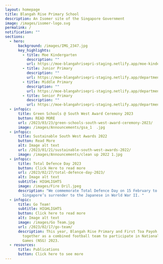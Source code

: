 ```yaml
---
layout: homepage
title: Blangah Rise Primary School
description: An Isomer site of the Singapore Government
image: /images/isomer-logo.svg
permalink: /
notification: ""
sections:
  - hero:
      background: /images/IMG_2347.jpg
      key_highlights:
        - title: Moe Kindergarten
          description: ""
          url: https://moe-blangahrisepri-staging.netlify.app/moe-kindergarten-blangah-rise/
        - title: Junior Primary
          description: ""
          url: https://moe-blangahrisepri-staging.netlify.app/departments/junior-primary/
        - title: Middle Primary
          description: ""
          url: https://moe-blangahrisepri-staging.netlify.app/departments/middle-primary/
        - title: Senior Primary
          description: ""
          url: https://moe-blangahrisepri-staging.netlify.app/departments/senior-primary/
  - infopic:
      title: Green Schools @ South West Award Ceremony 2023
      button: READ MORE
      url: /2023/03/23/green-schools-south-west-award-ceremony-2023/
      image: /images/Announcements/gsa_1  .jpg
  - infopic:
      title: Sustainable South West Awards 2022
      button: Read More
      alt: Image alt text
      url: /2023/01/21/sustainable-south-west-awards-2022/
      image: /images/Announcements/clean up 2022 1.jpg
  - infopic:
      title: Total Defence Day 2023
      button: Click Here to read more
      url: /2023/02/27/total-defence-day-2023/
      alt: Image alt text
      subtitle: HIGHLIGHTS
      image: /images/Fire Dril.jpeg
      description: "We commemorate Total Defence Day on 15 February to mark
        Singapore’s surrender to the Japanese in World War II. "
  - infopic:
      title: Go Team!
      subtitle: HIGHLIGHTS
      button: Click here to read more
      alt: Image alt text
      image: /images/Go Team.jpg
      url: /2023/02/17/go-team/
      description: This year, Blangah Rise Primary and First Toa Payoh Primary came
        together as a combined football team to participate in National School
        Games (NSG) 2023.
  - resources:
      title: Publications
      button: Click here to see more
---
```

